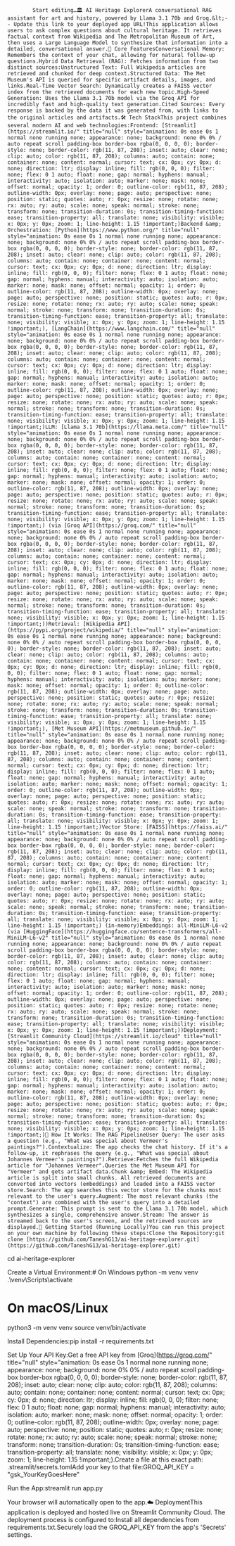 
            Start editing…🏛️ AI Heritage ExplorerA conversational RAG assistant for art and history, powered by Llama 3.1 70b and Groq.&lt;-- Update this link to your deployed app URL!This application allows users to ask complex questions about cultural heritage. It retrieves factual context from Wikipedia and The Metropolitan Museum of Art, then uses a Large Language Model to synthesize that information into a detailed, conversational answer.🌟 Core FeaturesConversational Memory: Remembers the context of your chat, allowing for natural follow-up questions.Hybrid Data Retrieval (RAG): Fetches information from two distinct sources:Unstructured Text: Full Wikipedia articles are retrieved and chunked for deep context.Structured Data: The Met Museum's API is queried for specific artifact details, images, and links.Real-Time Vector Search: Dynamically creates a FAISS vector index from the retrieved documents for each new topic.High-Speed Generation: Uses the Llama 3.1 70b model via the Groq API for incredibly fast and high-quality text generation.Cited Sources: Every response is backed by the data it was generated from, with links to the original articles and artifacts.🛠️ Tech StackThis project combines several modern AI and web technologies:Frontend: [Streamlit](https://streamlit.io/" title="null" style="animation: 0s ease 0s 1 normal none running none; appearance: none; background: none 0% 0% / auto repeat scroll padding-box border-box rgba(0, 0, 0, 0); border-style: none; border-color: rgb(11, 87, 208); inset: auto; clear: none; clip: auto; color: rgb(11, 87, 208); columns: auto; contain: none; container: none; content: normal; cursor: text; cx: 0px; cy: 0px; d: none; direction: ltr; display: inline; fill: rgb(0, 0, 0); filter: none; flex: 0 1 auto; float: none; gap: normal; hyphens: manual; interactivity: auto; isolation: auto; marker: none; mask: none; offset: normal; opacity: 1; order: 0; outline-color: rgb(11, 87, 208); outline-width: 0px; overlay: none; page: auto; perspective: none; position: static; quotes: auto; r: 0px; resize: none; rotate: none; rx: auto; ry: auto; scale: none; speak: normal; stroke: none; transform: none; transition-duration: 0s; transition-timing-function: ease; transition-property: all; translate: none; visibility: visible; x: 0px; y: 0px; zoom: 1; line-height: 1.15 !important;)Backend &amp; Orchestration: [Python](https://www.python.org/" title="null" style="animation: 0s ease 0s 1 normal none running none; appearance: none; background: none 0% 0% / auto repeat scroll padding-box border-box rgba(0, 0, 0, 0); border-style: none; border-color: rgb(11, 87, 208); inset: auto; clear: none; clip: auto; color: rgb(11, 87, 208); columns: auto; contain: none; container: none; content: normal; cursor: text; cx: 0px; cy: 0px; d: none; direction: ltr; display: inline; fill: rgb(0, 0, 0); filter: none; flex: 0 1 auto; float: none; gap: normal; hyphens: manual; interactivity: auto; isolation: auto; marker: none; mask: none; offset: normal; opacity: 1; order: 0; outline-color: rgb(11, 87, 208); outline-width: 0px; overlay: none; page: auto; perspective: none; position: static; quotes: auto; r: 0px; resize: none; rotate: none; rx: auto; ry: auto; scale: none; speak: normal; stroke: none; transform: none; transition-duration: 0s; transition-timing-function: ease; transition-property: all; translate: none; visibility: visible; x: 0px; y: 0px; zoom: 1; line-height: 1.15 !important;), [LangChain](https://www.langchain.com/" title="null" style="animation: 0s ease 0s 1 normal none running none; appearance: none; background: none 0% 0% / auto repeat scroll padding-box border-box rgba(0, 0, 0, 0); border-style: none; border-color: rgb(11, 87, 208); inset: auto; clear: none; clip: auto; color: rgb(11, 87, 208); columns: auto; contain: none; container: none; content: normal; cursor: text; cx: 0px; cy: 0px; d: none; direction: ltr; display: inline; fill: rgb(0, 0, 0); filter: none; flex: 0 1 auto; float: none; gap: normal; hyphens: manual; interactivity: auto; isolation: auto; marker: none; mask: none; offset: normal; opacity: 1; order: 0; outline-color: rgb(11, 87, 208); outline-width: 0px; overlay: none; page: auto; perspective: none; position: static; quotes: auto; r: 0px; resize: none; rotate: none; rx: auto; ry: auto; scale: none; speak: normal; stroke: none; transform: none; transition-duration: 0s; transition-timing-function: ease; transition-property: all; translate: none; visibility: visible; x: 0px; y: 0px; zoom: 1; line-height: 1.15 !important;)LLM: [Llama 3.1 70b](https://llama.meta.com/" title="null" style="animation: 0s ease 0s 1 normal none running none; appearance: none; background: none 0% 0% / auto repeat scroll padding-box border-box rgba(0, 0, 0, 0); border-style: none; border-color: rgb(11, 87, 208); inset: auto; clear: none; clip: auto; color: rgb(11, 87, 208); columns: auto; contain: none; container: none; content: normal; cursor: text; cx: 0px; cy: 0px; d: none; direction: ltr; display: inline; fill: rgb(0, 0, 0); filter: none; flex: 0 1 auto; float: none; gap: normal; hyphens: manual; interactivity: auto; isolation: auto; marker: none; mask: none; offset: normal; opacity: 1; order: 0; outline-color: rgb(11, 87, 208); outline-width: 0px; overlay: none; page: auto; perspective: none; position: static; quotes: auto; r: 0px; resize: none; rotate: none; rx: auto; ry: auto; scale: none; speak: normal; stroke: none; transform: none; transition-duration: 0s; transition-timing-function: ease; transition-property: all; translate: none; visibility: visible; x: 0px; y: 0px; zoom: 1; line-height: 1.15 !important;) (via [Groq API](https://groq.com/" title="null" style="animation: 0s ease 0s 1 normal none running none; appearance: none; background: none 0% 0% / auto repeat scroll padding-box border-box rgba(0, 0, 0, 0); border-style: none; border-color: rgb(11, 87, 208); inset: auto; clear: none; clip: auto; color: rgb(11, 87, 208); columns: auto; contain: none; container: none; content: normal; cursor: text; cx: 0px; cy: 0px; d: none; direction: ltr; display: inline; fill: rgb(0, 0, 0); filter: none; flex: 0 1 auto; float: none; gap: normal; hyphens: manual; interactivity: auto; isolation: auto; marker: none; mask: none; offset: normal; opacity: 1; order: 0; outline-color: rgb(11, 87, 208); outline-width: 0px; overlay: none; page: auto; perspective: none; position: static; quotes: auto; r: 0px; resize: none; rotate: none; rx: auto; ry: auto; scale: none; speak: normal; stroke: none; transform: none; transition-duration: 0s; transition-timing-function: ease; transition-property: all; translate: none; visibility: visible; x: 0px; y: 0px; zoom: 1; line-height: 1.15 !important;))Retrieval: [Wikipedia API](https://pypi.org/project/wikipedia/" title="null" style="animation: 0s ease 0s 1 normal none running none; appearance: none; background: none 0% 0% / auto repeat scroll padding-box border-box rgba(0, 0, 0, 0); border-style: none; border-color: rgb(11, 87, 208); inset: auto; clear: none; clip: auto; color: rgb(11, 87, 208); columns: auto; contain: none; container: none; content: normal; cursor: text; cx: 0px; cy: 0px; d: none; direction: ltr; display: inline; fill: rgb(0, 0, 0); filter: none; flex: 0 1 auto; float: none; gap: normal; hyphens: manual; interactivity: auto; isolation: auto; marker: none; mask: none; offset: normal; opacity: 1; order: 0; outline-color: rgb(11, 87, 208); outline-width: 0px; overlay: none; page: auto; perspective: none; position: static; quotes: auto; r: 0px; resize: none; rotate: none; rx: auto; ry: auto; scale: none; speak: normal; stroke: none; transform: none; transition-duration: 0s; transition-timing-function: ease; transition-property: all; translate: none; visibility: visible; x: 0px; y: 0px; zoom: 1; line-height: 1.15 !important;), [Met Museum API](https://metmuseum.github.io/" title="null" style="animation: 0s ease 0s 1 normal none running none; appearance: none; background: none 0% 0% / auto repeat scroll padding-box border-box rgba(0, 0, 0, 0); border-style: none; border-color: rgb(11, 87, 208); inset: auto; clear: none; clip: auto; color: rgb(11, 87, 208); columns: auto; contain: none; container: none; content: normal; cursor: text; cx: 0px; cy: 0px; d: none; direction: ltr; display: inline; fill: rgb(0, 0, 0); filter: none; flex: 0 1 auto; float: none; gap: normal; hyphens: manual; interactivity: auto; isolation: auto; marker: none; mask: none; offset: normal; opacity: 1; order: 0; outline-color: rgb(11, 87, 208); outline-width: 0px; overlay: none; page: auto; perspective: none; position: static; quotes: auto; r: 0px; resize: none; rotate: none; rx: auto; ry: auto; scale: none; speak: normal; stroke: none; transform: none; transition-duration: 0s; transition-timing-function: ease; transition-property: all; translate: none; visibility: visible; x: 0px; y: 0px; zoom: 1; line-height: 1.15 !important;)Vector Store: [FAISS](https://faiss.ai/" title="null" style="animation: 0s ease 0s 1 normal none running none; appearance: none; background: none 0% 0% / auto repeat scroll padding-box border-box rgba(0, 0, 0, 0); border-style: none; border-color: rgb(11, 87, 208); inset: auto; clear: none; clip: auto; color: rgb(11, 87, 208); columns: auto; contain: none; container: none; content: normal; cursor: text; cx: 0px; cy: 0px; d: none; direction: ltr; display: inline; fill: rgb(0, 0, 0); filter: none; flex: 0 1 auto; float: none; gap: normal; hyphens: manual; interactivity: auto; isolation: auto; marker: none; mask: none; offset: normal; opacity: 1; order: 0; outline-color: rgb(11, 87, 208); outline-width: 0px; overlay: none; page: auto; perspective: none; position: static; quotes: auto; r: 0px; resize: none; rotate: none; rx: auto; ry: auto; scale: none; speak: normal; stroke: none; transform: none; transition-duration: 0s; transition-timing-function: ease; transition-property: all; translate: none; visibility: visible; x: 0px; y: 0px; zoom: 1; line-height: 1.15 !important;) (in-memory)Embeddings: all-MiniLM-L6-v2 (via [HuggingFace](https://huggingface.co/sentence-transformers/all-MiniLM-L6-v2" title="null" style="animation: 0s ease 0s 1 normal none running none; appearance: none; background: none 0% 0% / auto repeat scroll padding-box border-box rgba(0, 0, 0, 0); border-style: none; border-color: rgb(11, 87, 208); inset: auto; clear: none; clip: auto; color: rgb(11, 87, 208); columns: auto; contain: none; container: none; content: normal; cursor: text; cx: 0px; cy: 0px; d: none; direction: ltr; display: inline; fill: rgb(0, 0, 0); filter: none; flex: 0 1 auto; float: none; gap: normal; hyphens: manual; interactivity: auto; isolation: auto; marker: none; mask: none; offset: normal; opacity: 1; order: 0; outline-color: rgb(11, 87, 208); outline-width: 0px; overlay: none; page: auto; perspective: none; position: static; quotes: auto; r: 0px; resize: none; rotate: none; rx: auto; ry: auto; scale: none; speak: normal; stroke: none; transform: none; transition-duration: 0s; transition-timing-function: ease; transition-property: all; translate: none; visibility: visible; x: 0px; y: 0px; zoom: 1; line-height: 1.15 !important;))Deployment: [Streamlit Community Cloud](https://streamlit.io/cloud" title="null" style="animation: 0s ease 0s 1 normal none running none; appearance: none; background: none 0% 0% / auto repeat scroll padding-box border-box rgba(0, 0, 0, 0); border-style: none; border-color: rgb(11, 87, 208); inset: auto; clear: none; clip: auto; color: rgb(11, 87, 208); columns: auto; contain: none; container: none; content: normal; cursor: text; cx: 0px; cy: 0px; d: none; direction: ltr; display: inline; fill: rgb(0, 0, 0); filter: none; flex: 0 1 auto; float: none; gap: normal; hyphens: manual; interactivity: auto; isolation: auto; marker: none; mask: none; offset: normal; opacity: 1; order: 0; outline-color: rgb(11, 87, 208); outline-width: 0px; overlay: none; page: auto; perspective: none; position: static; quotes: auto; r: 0px; resize: none; rotate: none; rx: auto; ry: auto; scale: none; speak: normal; stroke: none; transform: none; transition-duration: 0s; transition-timing-function: ease; transition-property: all; translate: none; visibility: visible; x: 0px; y: 0px; zoom: 1; line-height: 1.15 !important;)🔄 How It Works: The RAG PipelineUser Query: The user asks a question (e.g., "What was special about Vermeer's paintings?").Contextualize: The app checks the chat history. If it's a follow-up, it rephrases the query (e.g., "What was special about Johannes Vermeer's paintings?").Retrieve:Fetches the full Wikipedia article for "Johannes Vermeer".Queries the Met Museum API for "Vermeer" and gets artifact data.Chunk &amp; Embed: The Wikipedia article is split into small chunks. All retrieved documents are converted into vectors (embeddings) and loaded into a FAISS vector store.Search: The app searches this vector store for the chunks most relevant to the user's query.Augment: The most relevant chunks (the "context") are combined with the user's query into a detailed prompt.Generate: This prompt is sent to the Llama 3.1 70b model, which synthesizes a single, comprehensive answer.Stream: The answer is streamed back to the user's screen, and the retrieved sources are displayed.🚀 Getting Started (Running Locally)You can run this project on your own machine by following these steps:Clone the Repository:git clone [https://github.com/TaneshG13/ai-heritage-explorer.git](https://github.com/TaneshG13/ai-heritage-explorer.git)
cd ai-heritage-explorer


Create a Virtual Environment:# On Windows
python -m venv venv
.\venv\Scripts\activate

# On macOS/Linux
python3 -m venv venv
source venv/bin/activate


Install Dependencies:pip install -r requirements.txt


Set Up Your API Key:Get a free API key from [Groq](https://groq.com/" title="null" style="animation: 0s ease 0s 1 normal none running none; appearance: none; background: none 0% 0% / auto repeat scroll padding-box border-box rgba(0, 0, 0, 0); border-style: none; border-color: rgb(11, 87, 208); inset: auto; clear: none; clip: auto; color: rgb(11, 87, 208); columns: auto; contain: none; container: none; content: normal; cursor: text; cx: 0px; cy: 0px; d: none; direction: ltr; display: inline; fill: rgb(0, 0, 0); filter: none; flex: 0 1 auto; float: none; gap: normal; hyphens: manual; interactivity: auto; isolation: auto; marker: none; mask: none; offset: normal; opacity: 1; order: 0; outline-color: rgb(11, 87, 208); outline-width: 0px; overlay: none; page: auto; perspective: none; position: static; quotes: auto; r: 0px; resize: none; rotate: none; rx: auto; ry: auto; scale: none; speak: normal; stroke: none; transform: none; transition-duration: 0s; transition-timing-function: ease; transition-property: all; translate: none; visibility: visible; x: 0px; y: 0px; zoom: 1; line-height: 1.15 !important;).Create a file at this exact path: .streamlit/secrets.tomlAdd your key to that file:GROQ_API_KEY = "gsk_YourKeyGoesHere"


Run the App:streamlit run app.py


Your browser will automatically open to the app.☁️ DeploymentThis application is deployed and hosted live on Streamlit Community Cloud. The deployment process is configured to:Install all dependencies from requirements.txt.Securely load the GROQ_API_KEY from the app's 'Secrets' settings.

